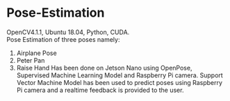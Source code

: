 # Pose-Estimation
OpenCV4.1.1, Ubuntu 18.04, Python, CUDA.\
Pose Estimation of three poses namely:
1. Airplane Pose
2. Peter Pan
3. Raise Hand
Has been done on Jetson Nano using OpenPose, Supervised Machine Learning Model and Raspberry Pi camera. 
Support Vector Machine Model has been used to predict poses using Raspberry Pi camera and a realtime feedback is provided to the user. 
